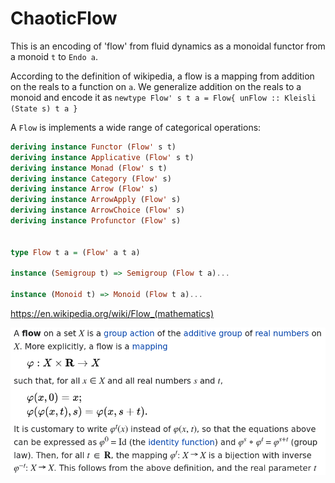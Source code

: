 # ChaoticFlow

This is an encoding of 'flow' from fluid dynamics as a monoidal functor from a monoid `t` to `Endo a`.

According to the definition of wikipedia, a flow is a mapping from addition on the reals to a function on `a`. We generalize addition on the reals to a monoid and encode it as `newtype Flow' s t a = Flow{ unFlow :: Kleisli (State s) t a }`

A `Flow` is implements a wide range of categorical operations:

```haskell
deriving instance Functor (Flow' s t)
deriving instance Applicative (Flow' s t)
deriving instance Monad (Flow' s t)
deriving instance Category (Flow' s)
deriving instance Arrow (Flow' s)
deriving instance ArrowApply (Flow' s)
deriving instance ArrowChoice (Flow' s)
deriving instance Profunctor (Flow' s)


type Flow t a = (Flow' a t a)

instance (Semigroup t) => Semigroup (Flow t a)...

instance (Monoid t) => Monoid (Flow t a)...
```

https://en.wikipedia.org/wiki/Flow_(mathematics)

![Image of Definition of Flow](https://raw.githubusercontent.com/Lambda-Logan/ChaoticFlow/main/Flow%20(mathematics)%20-%20Wikipedia.png)
